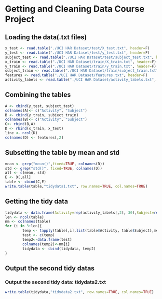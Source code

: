 Getting and Cleaning Data Course Project
========================================================

## Loading the data(.txt files)

```r
x_test <- read.table("./UCI HAR Dataset/test/X_test.txt", header=F)
y_test <- read.table("./UCI HAR Dataset/test/y_test.txt", header=F)
subject_test <- read.table("./UCI HAR Dataset/test/subject_test.txt", header=F)
x_train <- read.table("./UCI HAR Dataset/train/X_train.txt", header=F)
y_train <- read.table("./UCI HAR Dataset/train/y_train.txt", header=F)
subject_train <- read.table("./UCI HAR Dataset/train/subject_train.txt", header=F)
features <- read.table("./UCI HAR Dataset/features.txt", header=F)
activity_labels <- read.table("./UCI HAR Dataset/activity_labels.txt", header=F)
```

## Combining the tables

```r
A <- cbind(y_test, subject_test)
colnames(A)<- c("Activity", "Subject")
B <- cbind(y_train, subject_train)
colnames(B)<- c("Activity", "Subject")
C<- rbind(B,A)
D <- rbind(x_train, x_test)
line <- ncol(D)
colnames(D) <- features[,2]
```

## Subsetting the table by mean and std

```r
mean <- grep("mean()",fixed=TRUE, colnames(D))
std <- grep("std()", fixed=TRUE, colnames(D))
all <- c(mean, std)
E <- D[,all]
table <- cbind(C,E)
write.table(table,"tidydata1.txt", row.names=TRUE, col.names=TRUE)
```

## Getting the tidy data

```r
tidydata <- data.frame(Activity=rep(activity_labels[,2], 30),Subject=rep(1:30, 6))
len <- ncol(table)
nm <- colnames(table)
for (i in 3:len){
        temp <- tapply(table[,i],list(table$Activity, table$Subject),mean)
        test <- c(temp)
        temp2<-data.frame(test)
        colnames(temp2)<-nm[i]
        tidydata <- cbind(tidydata, temp2)
}
```

## Output the second tidy datas
### Output the second tidy data: tidydata2.txt

```r
write.table(tidydata,"tidydata2.txt", row.names=TRUE, col.names=TRUE)
```
